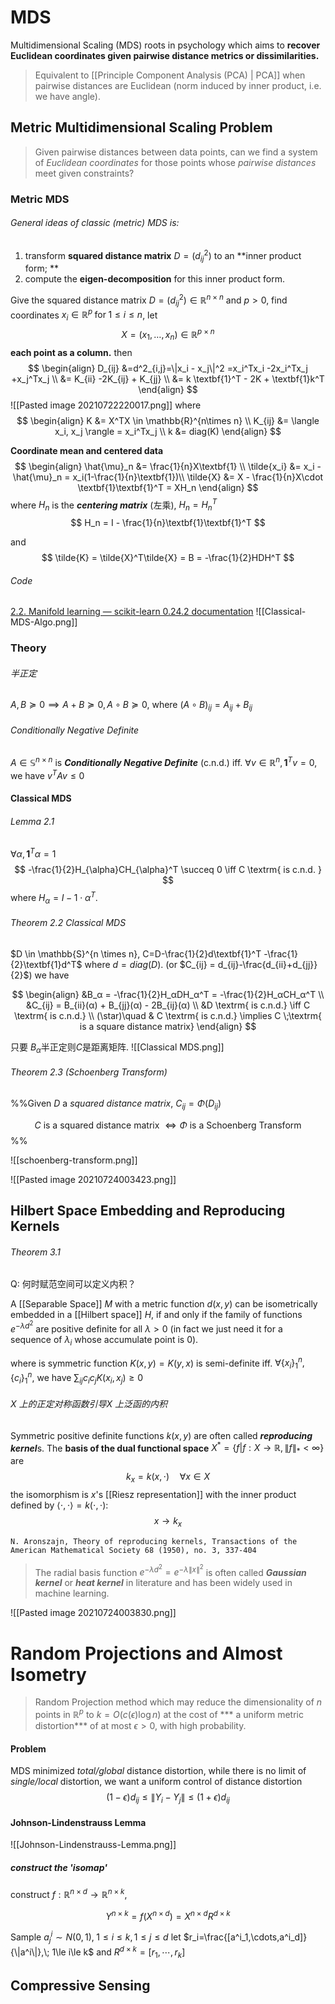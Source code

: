 # MDS
Multidimensional Scaling (MDS) roots in psychology which aims to **recover Euclidean coordinates given pairwise distance metrics or dissimilarities.**

> Equivalent to [[Principle Component Analysis (PCA) | PCA]] when pairwise distances are Euclidean (norm induced by inner product, i.e. we have angle).

##  Metric Multidimensional Scaling Problem

> Given pairwise distances between data points, can we find a system of *Euclidean coordinates* for those points whose *pairwise distances* meet given constraints?

### Metric MDS
###### General ideas of classic (metric) MDS is: 
1. transform **squared distance matrix** $D = (d^2_{ij})$ to an **inner product form; **
2. compute the **eigen-decomposition** for this inner product form.

Give the squared distance matrix $D = (d^2_{ij}) \in \mathbb{R}^{n\times n}$ and $p > 0$, find
coordinates $x_i\in \mathbb{R}^p \; \mathrm{for}\; 1\le i\le n$,
let 
$$X = (x_1, \dots, x_n) \in \mathbb{R}^{p \times n}$$
**each point as a column.**
then
$$
\begin{align}
	D_{ij} &=d^2_{i,j}=\|x_i - x_j\|^2 =x_i^Tx_i -2x_i^Tx_j +x_j^Tx_j \\
	&= K_{ii} -2K_{ij} + K_{jj} \\
	&= k \textbf{1}^T - 2K +  \textbf{1}k^T
\end{align}
$$
![[Pasted image 20210722220017.png]]
where
$$
\begin{align}
	K &= X^TX \in \mathbb{R}^{n\times n} \\
	K_{ij} &= \langle x_i, x_j \rangle = x_i^Tx_j \\
	k &= diag(K)
\end{align}
$$

**Coordinate mean and centered data**
$$
\begin{align}
	\hat{\mu}_n &= \frac{1}{n}X\textbf{1} \\
	\tilde{x_i} &= x_i - \hat{\mu}_n = x_i(1-\frac{1}{n}\textbf{1})\\
	\tilde{X} &= X - \frac{1}{n}X\cdot \textbf{1}\textbf{1}^T = XH_n
\end{align}
$$
where $H_n$ is the ***centering matrix*** (左乘), $H_n = H_n^T$
$$
H_n = I - \frac{1}{n}\textbf{1}\textbf{1}^T
$$

and
$$
\tilde{K} = \tilde{X}^T\tilde{X} = B = -\frac{1}{2}HDH^T
$$

###### Code

[2.2. Manifold learning — scikit-learn 0.24.2 documentation](https://scikit-learn.org/stable/modules/manifold.html#multidimensional-scaling)
![[Classical-MDS-Algo.png]]

### Theory

###### 半正定
$A, B \succeq 0 \implies A + B \succeq 0, A \circ B\succeq 0$, where $(A \circ B)_{ij} = A_{ij}+B_{ij}$ 
######   Conditionally Negative Definite
$A \in \mathbb{S}^{n \times n}$ is ***Conditionally Negative Definite*** (c.n.d.) iff. $\forall v\in \mathbb{R}^n, \textbf{1}^Tv=0$, we have $v^TAv \le 0$


#### Classical MDS


######  Lemma 2.1
$\forall \alpha, \textbf{1}^T \alpha = 1$
$$
-\frac{1}{2}H_{\alpha}CH_{\alpha}^T \succeq 0 \iff 
	C \textrm{ is c.n.d. }
$$
where $H_{\alpha}=I -1\cdot\alpha^T$.

###### Theorem 2.2    Classical MDS

$D \in \mathbb{S}^{n \times n}, C=D-\frac{1}{2}d\textbf{1}^T -\frac{1}{2}\textbf{1}d^T$ where $d=diag(D)$.  (or $C_{ij} = d_{ij}-\frac{d_{ii}+d_{jj}}{2}$) we have

$$
\begin{align}
   &B_α = -\frac{1}{2}H_αDH_α^T = -\frac{1}{2}H_αCH_α^T \\
   &C_{ij} = B_{ii}(α) + B_{jj}(α) - 2B_{ij}(α) \\
   &D \textrm{ is c.n.d.} \iff C \textrm{ is c.n.d.} \\
   (\star)\quad & C \textrm{ is c.n.d.} \implies    C \;\textrm{ is a square distance matrix}  
\end{align}
$$

只要 $B_\alpha$半正定则$C$是距离矩阵.
![[Classical MDS.png]]

######    Theorem 2.3 (Schoenberg Transform)

%%Given $D$ a *squared distance matrix*, $C_{ij} = Φ(D_{ij})$

   $$C \textrm{ is a squared distance matrix } \iff Φ \textrm{ is a Schoenberg Transform }$$%%
   
   ![[schoenberg-transform.png]]

![[Pasted image 20210724003423.png]]

##    Hilbert Space Embedding and Reproducing Kernels

######  Theorem 3.1

Q: 何时赋范空间可以定义内积？

A [[Separable Space]] $M$ with a metric function $d(x, y)$  can be isometrically embedded in a [[Hilbert space]] $H$, if and only if the family of  functions $e^{-\lambda d^2}$ are positive definite for all $\lambda > 0$ (in fact we just need it for a sequence of $λ_i$ whose accumulate point is 0).

where is symmetric function $K(x,y)=K(y,x)$ is semi-definite iff. $\forall \{x_i\}_1^n, \{c_i\}_1^n$, we have $\sum_{ij}c_ic_jK(x_i,x_j)\ge0$

###### $X$ 上的正定对称函数引导$X$ 上泛函的内积

Symmetric positive definite functions $k(x, y$) are often called ***reproducing kernel***s. 
The **basis of the dual functional space** $X^*=\{f|f: X\to\mathbb{R}, \|f\|_*<\infty\}$ are
$$
	k_x=k(x, \cdot) \quad \forall x\in X
$$
the isomorphism is $x$'s [[Riesz representation]] with the inner product defined by $\langle \cdot,\cdot \rangle=k(\cdot, \cdot)$:
$$
	x \to k_x
$$
 
	N. Aronszajn, Theory of reproducing kernels, Transactions of the American Mathematical Society 68 (1950), no. 3, 337-404
	
>The radial basis function $e^{-λd^2} = e^{-λ\|x\|^2}$ is often called ***Gaussian kernel*** or ***heat kernel*** in literature and has been widely used in machine learning.

![[Pasted image 20210724003830.png]]



# Random Projections and Almost Isometry

>Random Projection method which may reduce the dimensionality of $n$ points in $\mathbb{R}^p$ to $k = O(c(\epsilon) \log n)$ at the cost of *** a uniform metric distortion*** of at most $\epsilon > 0$, with high probability.

#### Problem
MDS minimized *total/global* distance distortion, while there is no limit of *single/local* distortion, we want a uniform control of distance distortion
$$
   (1 - \epsilon)d_{ij} ≤ \|Y_i - Y_j\| ≤ (1 + \epsilon)d_{ij}
$$
#### Johnson-Lindenstrauss Lemma
![[Johnson-Lindenstrauss-Lemma.png]]

##### construct the 'isomap'

construct $f: \mathbb{R}^{n\times d} \to  \mathbb{R}^{n\times k}$,

$$
Y^{n\times k} = f(X^{n\times d})= X^{n\times d}R^{d\times k}
$$

Sample $a^i_{j} \sim N(0,1), \;1\le i\le k, 1\le j\le d$
let $r_i=\frac{[a^i_1,\cdots,a^i_d]}{\|a^i\|},\; 1\le i\le k$
and $R^{d\times k}=[r_1,\cdots,r_k]$

## Compressive Sensing